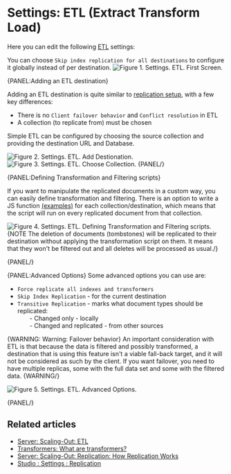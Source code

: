 # Settings: ETL (Extract Transform Load)

Here you can edit the following [ETL](../../../server/scaling-out/etl) settings:      
   
You can choose `Skip index replication for all destinations` to configure it globally instead of per destination.
![Figure 1. Settings. ETL. First Screen.](images/settings_etl-1.png)   

{PANEL:Adding an ETL destination}

Adding an ETL destination is quite similar to [replication setup](./replication), with a few key differences:   
- There is no `Client failover behavior` and `Conflict resolution` in ETL   
- A collection (to replicate from) must be chosen

Simple ETL can be configured by choosing the source collection and providing the destination URL and Database.

![Figure 2. Settings. ETL. Add Destionation.](images/settings_etl-2.png)
![Figure 3. Settings. ETL. Choose Collection.](images/settings_etl-3.png)
{PANEL/}

{PANEL:Defining Transformation and Filtering scripts}

If you want to manipulate the replicated documents in a custom way, you can easily define transformation and filtering. 
There is an option to write a JS function [(examples)](../../../client-api/commands/patches/how-to-use-javascript-to-patch-your-documents) 
for each collection/destination, which means that the script will run on every replicated document from that collection.

![Figure 4. Settings. ETL. Defining Transformation and Filtering scripts.](images/settings_etl-4.png)
{NOTE The deletion of documents (tombstones) will be replicated to their destination without applying the transformation script on them. It means that they won't be filtered out and all deletes will be processed as usual./}

{PANEL/}

{PANEL:Advanced Options}
Some advanced options you can use are:   
- `Force replicate all indexes and transformers`   
- `Skip Index Replication` - for the current destination   
- `Transitive Replication` - marks what document types should be replicated:   
&emsp;&emsp;- Changed only - locally   
&emsp;&emsp;- Changed and replicated - from other sources   

{WARNING: Warning: Failover behavior}
An important consideration with ETL is that because the data is filtered and possibly transformed, 
a destination that is using this feature isn't a viable fall-back target, and it will not be considered as such by the client. 
If you want failover, you need to have multiple replicas, some with the full data set and some with the filtered data.
{WARNING/}

![Figure 5. Settings. ETL. Advanced Options.](images/settings_etl-5.png)

{PANEL/}

## Related articles

- [Server: Scaling-Out: ETL](../../../server/scaling-out/etl)
- [Transformers: What are transformers?](../../../transformers/what-are-transformers)
- [Server: Scaling-Out: Replication: How Replication Works](../../../server/scaling-out/replication/how-replication-works)
- [Studio : Settings : Replication](../../../studio/overview/settings/replication)
